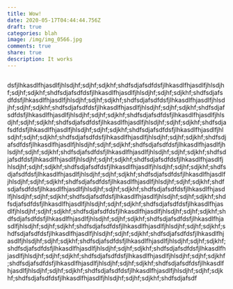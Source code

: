 ```yaml
---
title: Wow!
date: 2020-05-17T04:44:44.756Z
draft: true
categories: blah
image: /img/img_0566.jpg
comments: true
share: true
description: It works
---
```

![]()

dsfjlhkasdlfhjasdlfjhlsdjhf;sdjhf;sdjkhf;shdfsdjafsdfdsfjlhkasdlfhjasdlfjhlsdjhf;sdjhf;sdjkhf;shdfsdjafsdfdsfjlhkasdlfhjasdlfjhlsdjhf;sdjhf;sdjkhf;shdfsdjafsdfdsfjlhkasdlfhjasdlfjhlsdjhf;sdjhf;sdjkhf;shdfsdjafsdfdsfjlhkasdlfhjasdlfjhlsdjhf;sdjhf;sdjkhf;shdfsdjafsdfdsfjlhkasdlfhjasdlfjhlsdjhf;sdjhf;sdjkhf;shdfsdjafsdfdsfjlhkasdlfhjasdlfjhlsdjhf;sdjhf;sdjkhf;shdfsdjafsdfdsfjlhkasdlfhjasdlfjhlsdjhf;sdjhf;sdjkhf;shdfsdjafsdfdsfjlhkasdlfhjasdlfjhlsdjhf;sdjhf;sdjkhf;shdfsdjafsdfdsfjlhkasdlfhjasdlfjhlsdjhf;sdjhf;sdjkhf;shdfsdjafsdfdsfjlhkasdlfhjasdlfjhlsdjhf;sdjhf;sdjkhf;shdfsdjafsdfdsfjlhkasdlfhjasdlfjhlsdjhf;sdjhf;sdjkhf;shdfsdjafsdfdsfjlhkasdlfhjasdlfjhlsdjhf;sdjhf;sdjkhf;shdfsdjafsdfdsfjlhkasdlfhjasdlfjhlsdjhf;sdjhf;sdjkhf;shdfsdjafsdfdsfjlhkasdlfhjasdlfjhlsdjhf;sdjhf;sdjkhf;shdfsdjafsdfdsfjlhkasdlfhjasdlfjhlsdjhf;sdjhf;sdjkhf;shdfsdjafsdfdsfjlhkasdlfhjasdlfjhlsdjhf;sdjhf;sdjkhf;shdfsdjafsdfdsfjlhkasdlfhjasdlfjhlsdjhf;sdjhf;sdjkhf;shdfsdjafsdfdsfjlhkasdlfhjasdlfjhlsdjhf;sdjhf;sdjkhf;shdfsdjafsdfdsfjlhkasdlfhjasdlfjhlsdjhf;sdjhf;sdjkhf;shdfsdjafsdfdsfjlhkasdlfhjasdlfjhlsdjhf;sdjhf;sdjkhf;shdfsdjafsdfdsfjlhkasdlfhjasdlfjhlsdjhf;sdjhf;sdjkhf;shdfsdjafsdfdsfjlhkasdlfhjasdlfjhlsdjhf;sdjhf;sdjkhf;shdfsdjafsdfdsfjlhkasdlfhjasdlfjhlsdjhf;sdjhf;sdjkhf;shdfsdjafsdfdsfjlhkasdlfhjasdlfjhlsdjhf;sdjhf;sdjkhf;shdfsdjafsdfdsfjlhkasdlfhjasdlfjhlsdjhf;sdjhf;sdjkhf;shdfsdjafsdfdsfjlhkasdlfhjasdlfjhlsdjhf;sdjhf;sdjkhf;shdfsdjafsdfdsfjlhkasdlfhjasdlfjhlsdjhf;sdjhf;sdjkhf;shdfsdjafsdfdsfjlhkasdlfhjasdlfjhlsdjhf;sdjhf;sdjkhf;shdfsdjafsdfdsfjlhkasdlfhjasdlfjhlsdjhf;sdjhf;sdjkhf;shdfsdjafsdfdsfjlhkasdlfhjasdlfjhlsdjhf;sdjhf;sdjkhf;shdfsdjafsdfdsfjlhkasdlfhjasdlfjhlsdjhf;sdjhf;sdjkhf;shdfsdjafsdfdsfjlhkasdlfhjasdlfjhlsdjhf;sdjhf;sdjkhf;shdfsdjafsdfdsfjlhkasdlfhjasdlfjhlsdjhf;sdjhf;sdjkhf;shdfsdjafsdfdsfjlhkasdlfhjasdlfjhlsdjhf;sdjhf;sdjkhf;shdfsdjafsdfdsfjlhkasdlfhjasdlfjhlsdjhf;sdjhf;sdjkhf;shdfsdjafsdfdsfjlhkasdlfhjasdlfjhlsdjhf;sdjhf;sdjkhf;shdfsdjafsdfdsfjlhkasdlfhjasdlfjhlsdjhf;sdjhf;sdjkhf;shdfsdjafsdfdsfjlhkasdlfhjasdlfjhlsdjhf;sdjhf;sdjkhf;shdfsdjafsdfdsfjlhkasdlfhjasdlfjhlsdjhf;sdjhf;sdjkhf;shdfsdjafsdf